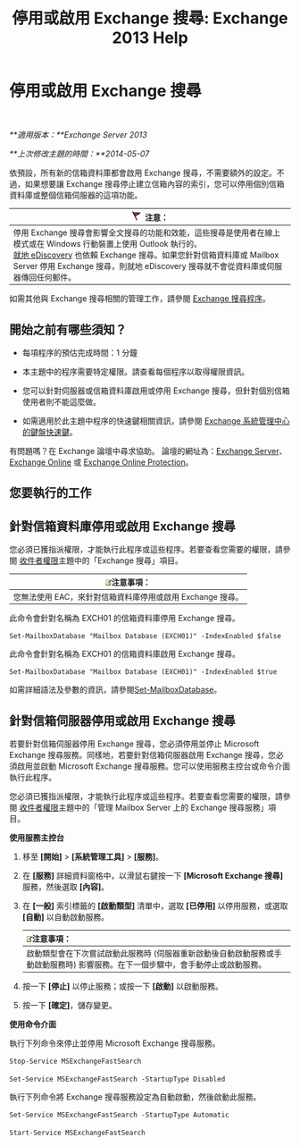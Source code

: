﻿---
title: '停用或啟用 Exchange 搜尋: Exchange 2013 Help'
TOCTitle: 停用或啟用 Exchange 搜尋
ms:assetid: 195b25be-53fb-4215-90a5-04340d640bcc
ms:mtpsurl: https://technet.microsoft.com/zh-tw/library/Aa996416(v=EXCHG.150)
ms:contentKeyID: 52062519
ms.date: 05/21/2018
mtps_version: v=EXCHG.150
ms.translationtype: MT
---

# 停用或啟用 Exchange 搜尋

 

_**適用版本：**Exchange Server 2013_

_**上次修改主題的時間：**2014-05-07_

依預設，所有新的信箱資料庫都會啟用 Exchange 搜尋，不需要額外的設定。不過，如果想要讓 Exchange 搜尋停止建立信箱內容的索引，您可以停用個別信箱資料庫或整個信箱伺服器的這項功能。

<table>
<thead>
<tr class="header">
<th><img src="images/Dd876857.Caution(EXCHG.150).gif" title="注意" alt="注意" />注意：</th>
</tr>
</thead>
<tbody>
<tr class="odd">
<td>停用 Exchange 搜尋會影響全文搜尋的功能和效能，這些搜尋是使用者在線上模式或在 Windows 行動裝置上使用 Outlook 執行的。<br />
<a href="in-place-ediscovery-exchange-2013-help.md">就地 eDiscovery</a> 也依賴 Exchange 搜尋。如果您針對信箱資料庫或 Mailbox Server 停用 Exchange 搜尋，則就地 eDiscovery 搜尋就不會從資料庫或伺服器傳回任何郵件。</td>
</tr>
</tbody>
</table>


如需其他與 Exchange 搜尋相關的管理工作，請參閱 [Exchange 搜尋程序](exchange-search-procedures-exchange-2013-help.md)。

## 開始之前有哪些須知？

  - 每項程序的預估完成時間：1 分鐘

  - 本主題中的程序需要特定權限。請查看每個程序以取得權限資訊。

  - 您可以針對伺服器或信箱資料庫啟用或停用 Exchange 搜尋，但針對個別信箱使用者則不能這麼做。

  - 如需適用於此主題中程序的快速鍵相關資訊，請參閱 [Exchange 系統管理中心的鍵盤快速鍵](keyboard-shortcuts-in-the-exchange-admin-center-exchange-online-protection-help.md)。

有問題嗎？在 Exchange 論壇中尋求協助。 論壇的網址為：[Exchange Server](https://go.microsoft.com/fwlink/p/?linkid=60612)、 [Exchange Online](https://go.microsoft.com/fwlink/p/?linkid=267542) 或 [Exchange Online Protection](https://go.microsoft.com/fwlink/p/?linkid=285351)。

## 您要執行的工作

## 針對信箱資料庫停用或啟用 Exchange 搜尋

您必須已獲指派權限，才能執行此程序或這些程序。若要查看您需要的權限，請參閱 [收件者權限](recipients-permissions-exchange-2013-help.md)主題中的「Exchange 搜尋」項目。

<table>
<thead>
<tr class="header">
<th><img src="images/Bb124558.note(EXCHG.150).gif" title="注意事項" alt="注意事項" />注意事項：</th>
</tr>
</thead>
<tbody>
<tr class="odd">
<td>您無法使用 EAC，來針對信箱資料庫停用或啟用 Exchange 搜尋。</td>
</tr>
</tbody>
</table>


此命令會針對名稱為 EXCH01 的信箱資料庫停用 Exchange 搜尋。

    Set-MailboxDatabase "Mailbox Database (EXCH01)" -IndexEnabled $false

此命令會針對名稱為 EXCH01 的信箱資料庫啟用 Exchange 搜尋。

    Set-MailboxDatabase "Mailbox Database (EXCH01)" -IndexEnabled $true

如需詳細語法及參數的資訊，請參閱[Set-MailboxDatabase](https://technet.microsoft.com/zh-tw/library/bb123971\(v=exchg.150\))。

## 針對信箱伺服器停用或啟用 Exchange 搜尋

若要針對信箱伺服器停用 Exchange 搜尋，您必須停用並停止 Microsoft Exchange 搜尋服務。同樣地，若要針對信箱伺服器啟用 Exchange 搜尋，您必須啟用並啟動 Microsoft Exchange 搜尋服務。您可以使用服務主控台或命令介面執行此程序。

您必須已獲指派權限，才能執行此程序或這些程序。若要查看您需要的權限，請參閱 [收件者權限](recipients-permissions-exchange-2013-help.md)主題中的「管理 Mailbox Server 上的 Exchange 搜尋服務」項目。

**使用服務主控台**

1.  移至 **\[開始\]** \> **\[系統管理工具\]** \> **\[服務\]**。

2.  在 **\[服務\]** 詳細資料窗格中，以滑鼠右鍵按一下 **\[Microsoft Exchange 搜尋\]** 服務，然後選取 **\[內容\]**。

3.  在 **\[一般\]** 索引標籤的 **\[啟動類型\]** 清單中，選取 **\[已停用\]** 以停用服務，或選取 **\[自動\]** 以自動啟動服務。
    
    <table>
    <thead>
    <tr class="header">
    <th><img src="images/Bb124558.note(EXCHG.150).gif" title="注意事項" alt="注意事項" />注意事項：</th>
    </tr>
    </thead>
    <tbody>
    <tr class="odd">
    <td>啟動類型會在下次嘗試啟動此服務時 (伺服器重新啟動後自動啟動服務或手動啟動服務時) 影響服務。在下一個步驟中，會手動停止或啟動服務。</td>
    </tr>
    </tbody>
    </table>


4.  按一下 **\[停止\]** 以停止服務；或按一下 **\[啟動\]** 以啟動服務。

5.  按一下 **\[確定\]**，儲存變更。

**使用命令介面**

執行下列命令來停止並停用 Microsoft Exchange 搜尋服務。

    Stop-Service MSExchangeFastSearch

    Set-Service MSExchangeFastSearch -StartupType Disabled

執行下列命令將 Exchange 搜尋服務設定為自動啟動，然後啟動此服務。

    Set-Service MSExchangeFastSearch -StartupType Automatic

    Start-Service MSExchangeFastSearch

